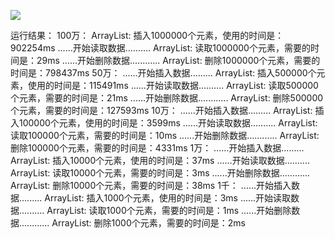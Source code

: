 ![](https://i.imgur.com/UYlivwf.png)








运行结果：
100万：
ArrayList: 插入1000000个元素，使用的时间是：902254ms
......开始读取数据..........
ArrayList: 读取1000000个元素，需要的时间是：29ms
......开始删除数据............
ArrayList: 删除1000000个元素，需要的时间是：798437ms
50万：
......开始插入数据.........
ArrayList: 插入500000个元素，使用的时间是：115491ms
......开始读取数据..........
ArrayList: 读取500000个元素，需要的时间是：21ms
......开始删除数据............
ArrayList: 删除500000个元素，需要的时间是：127593ms
10万：
......开始插入数据.........
ArrayList: 插入100000个元素，使用的时间是：3599ms
......开始读取数据..........
ArrayList: 读取100000个元素，需要的时间是：10ms
......开始删除数据............
ArrayList: 删除100000个元素，需要的时间是：4331ms
1万：
......开始插入数据.........
ArrayList: 插入10000个元素，使用的时间是：37ms
......开始读取数据..........
ArrayList: 读取10000个元素，需要的时间是：3ms
......开始删除数据............
ArrayList: 删除10000个元素，需要的时间是：38ms
1千：
......开始插入数据.........
ArrayList: 插入1000个元素，使用的时间是：3ms
......开始读取数据..........
ArrayList: 读取1000个元素，需要的时间是：1ms
......开始删除数据............
ArrayList: 删除1000个元素，需要的时间是：2ms
